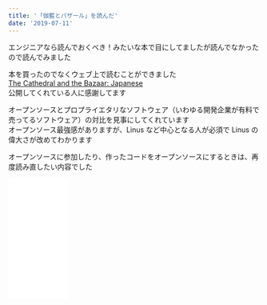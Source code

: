 ```yaml
---
title: '「伽藍とバザール」を読んだ'
date: '2019-07-11'
---
```


エンジニアなら読んでおくべき！みたいな本で目にしてましたが読んでなかったので読んでみました

本を買ったのでなくウェブ上で読むことができました  
[The Cathedral and the Bazaar: Japanese](https://cruel.org/freeware/cathedral.html)  
公開してくれている人に感謝してます

オープンソースとプロプライエタリなソフトウェア（いわゆる開発企業が有料で売ってるソフトウェア）の対比を見事にしてくれています  
オープンソース最強感がありますが、Linus など中心となる人が必須で Linus の偉大さが改めてわかります

オープンソースに参加したり、作ったコードをオープンソースにするときは、再度読み直したい内容でした

<iframe style="width:120px;height:240px;" marginwidth="0" marginheight="0" scrolling="no" frameborder="0" src="//rcm-fe.amazon-adsystem.com/e/cm?lt1=_blank&bc1=000000&IS2=1&bg1=FFFFFF&fc1=000000&lc1=0000FF&t=freks-22&language=ja_JP&o=9&p=8&l=as4&m=amazon&f=ifr&ref=as_ss_li_til&asins=4904807022&linkId=af4b17d1d00dde384fe8a2845ee4aff2"></iframe>
